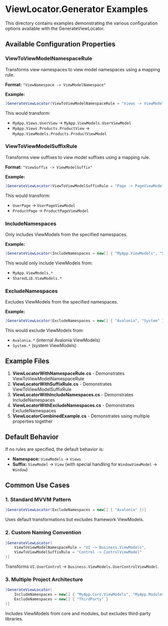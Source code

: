 # ViewLocator.Generator Examples

This directory contains examples demonstrating the various configuration options available with the GenerateViewLocator.

## Available Configuration Properties

### ViewToViewModelNamespaceRule
Transforms view namespaces to view model namespaces using a mapping rule.

**Format:** `"ViewNamespace -> ViewModelNamespace"`

**Example:**
```csharp
[GenerateViewLocator(ViewToViewModelNamespaceRule = "Views -> ViewModels")]
```

This would transform:
- `MyApp.Views.UserView` → `MyApp.ViewModels.UserViewModel`
- `MyApp.Views.Products.ProductView` → `MyApp.ViewModels.Products.ProductViewModel`

### ViewToViewModelSuffixRule
Transforms view suffixes to view model suffixes using a mapping rule.

**Format:** `"ViewSuffix -> ViewModelSuffix"`

**Example:**
```csharp
[GenerateViewLocator(ViewToViewModelSuffixRule = "Page -> PageViewModel")]
```

This would transform:
- `UserPage` → `UserPageViewModel`
- `ProductPage` → `ProductPageViewModel`

### IncludeNamespaces
Only includes ViewModels from the specified namespaces.

**Example:**
```csharp
[GenerateViewLocator(IncludeNamespaces = new[] { "MyApp.ViewModels", "SharedLib.ViewModels" })]
```

This would only include ViewModels from:
- `MyApp.ViewModels.*`
- `SharedLib.ViewModels.*`

### ExcludeNamespaces
Excludes ViewModels from the specified namespaces.

**Example:**
```csharp
[GenerateViewLocator(ExcludeNamespaces = new[] { "Avalonia", "System" })]
```

This would exclude ViewModels from:
- `Avalonia.*` (internal Avalonia ViewModels)
- `System.*` (system ViewModels)

## Example Files

1. **ViewLocatorWithNamespaceRule.cs** - Demonstrates ViewToViewModelNamespaceRule
2. **ViewLocatorWithSuffixRule.cs** - Demonstrates ViewToViewModelSuffixRule
3. **ViewLocatorWithIncludeNamespaces.cs** - Demonstrates IncludeNamespaces
4. **ViewLocatorWithExcludeNamespaces.cs** - Demonstrates ExcludeNamespaces
5. **ViewLocatorCombinedExample.cs** - Demonstrates using multiple properties together

## Default Behavior

If no rules are specified, the default behavior is:
- **Namespace:** `ViewModels` → `Views`
- **Suffix:** `ViewModel` → `View` (with special handling for `WindowViewModel` → `Window`)

## Common Use Cases

### 1. Standard MVVM Pattern
```csharp
[GenerateViewLocator(ExcludeNamespaces = new[] { "Avalonia" })]
```
Uses default transformations but excludes framework ViewModels.

### 2. Custom Naming Convention
```csharp
[GenerateViewLocator(
    ViewToViewModelNamespaceRule = "UI -> Business.ViewModels",
    ViewToViewModelSuffixRule = "Control -> ControlViewModel"
)]
```
Transforms `UI.UserControl` → `Business.ViewModels.UserControlViewModel`.

### 3. Multiple Project Architecture
```csharp
[GenerateViewLocator(
    IncludeNamespaces = new[] { "MyApp.Core.ViewModels", "MyApp.Modules.ViewModels" },
    ExcludeNamespaces = new[] { "ThirdParty" }
)]
```
Includes ViewModels from core and modules, but excludes third-party libraries.